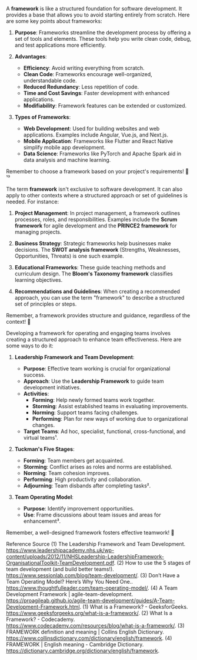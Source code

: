 A **framework** is like a structured foundation for software development. It provides a base that allows you to avoid starting entirely from scratch. Here are some key points about frameworks:

1. **Purpose**: Frameworks streamline the development process by offering a set of tools and elements. These tools help you write clean code, debug, and test applications more efficiently.

2. **Advantages**:
   - **Efficiency**: Avoid writing everything from scratch.
   - **Clean Code**: Frameworks encourage well-organized, understandable code.
   - **Reduced Redundancy**: Less repetition of code.
   - **Time and Cost Savings**: Faster development with enhanced applications.
   - **Modifiability**: Framework features can be extended or customized.

3. **Types of Frameworks**:
   - **Web Development**: Used for building websites and web applications. Examples include Angular, Vue.js, and Next.js.
   - **Mobile Application**: Frameworks like Flutter and React Native simplify mobile app development.
   - **Data Science**: Frameworks like PyTorch and Apache Spark aid in data analysis and machine learning.

Remember to choose a framework based on your project's requirements! 🚀¹³

The term **framework** isn't exclusive to software development. It can also apply to other contexts where a structured approach or set of guidelines is needed. For instance:

1. **Project Management**: In project management, a framework outlines processes, roles, and responsibilities. Examples include the **Scrum framework** for agile development and the **PRINCE2 framework** for managing projects.

2. **Business Strategy**: Strategic frameworks help businesses make decisions. The **SWOT analysis framework** (Strengths, Weaknesses, Opportunities, Threats) is one such example.

3. **Educational Frameworks**: These guide teaching methods and curriculum design. The **Bloom's Taxonomy framework** classifies learning objectives.

4. **Recommendations and Guidelines**: When creating a recommended approach, you can use the term "framework" to describe a structured set of principles or steps.

Remember, a framework provides structure and guidance, regardless of the context! 🌟


Developing a framework for operating and engaging teams involves creating a structured approach to enhance team effectiveness. Here are some ways to do it:

1. **Leadership Framework and Team Development**:
   - **Purpose**: Effective team working is crucial for organizational success.
   - **Approach**: Use the **Leadership Framework** to guide team development initiatives.
   - **Activities**:
     - **Forming**: Help newly formed teams work together.
     - **Storming**: Assist established teams in evaluating improvements.
     - **Norming**: Support teams facing challenges.
     - **Performing**: Plan for new ways of working due to organizational changes.
   - **Target Teams**: Ad hoc, specialist, functional, cross-functional, and virtual teams¹.

2. **Tuckman's Five Stages**:
   - **Forming**: Team members get acquainted.
   - **Storming**: Conflict arises as roles and norms are established.
   - **Norming**: Team cohesion improves.
   - **Performing**: High productivity and collaboration.
   - **Adjourning**: Team disbands after completing tasks².

3. **Team Operating Model**:
   - **Purpose**: Identify improvement opportunities.
   - **Use**: Frame discussions about team issues and areas for enhancement³.

Remember, a well-designed framework fosters effective teamwork! 🌟

Reference Source
(1) The Leadership Framework and Team Development. https://www.leadershipacademy.nhs.uk/wp-content/uploads/2012/11/NHSLeadership-LeadershipFramework-OrganisationalToolkit-TeamDevelopment.pdf.
(2) How to use the 5 stages of team development (and build better teams!). https://www.sessionlab.com/blog/team-development/.
(3) Don’t Have a Team Operating Model? Here’s Why You Need One.. https://www.thoughtfulleader.com/team-operating-model/.
(4) A Team Development Framework | agile-team-development. https://proagileab.github.io/agile-team-development/guides/A-Team-Development-Framework.html.
(1) What is a Framework? - GeeksforGeeks. https://www.geeksforgeeks.org/what-is-a-framework/.
(2) What Is a Framework? - Codecademy. https://www.codecademy.com/resources/blog/what-is-a-framework/.
(3) FRAMEWORK definition and meaning | Collins English Dictionary. https://www.collinsdictionary.com/dictionary/english/framework.
(4) FRAMEWORK | English meaning - Cambridge Dictionary. https://dictionary.cambridge.org/dictionary/english/framework.

